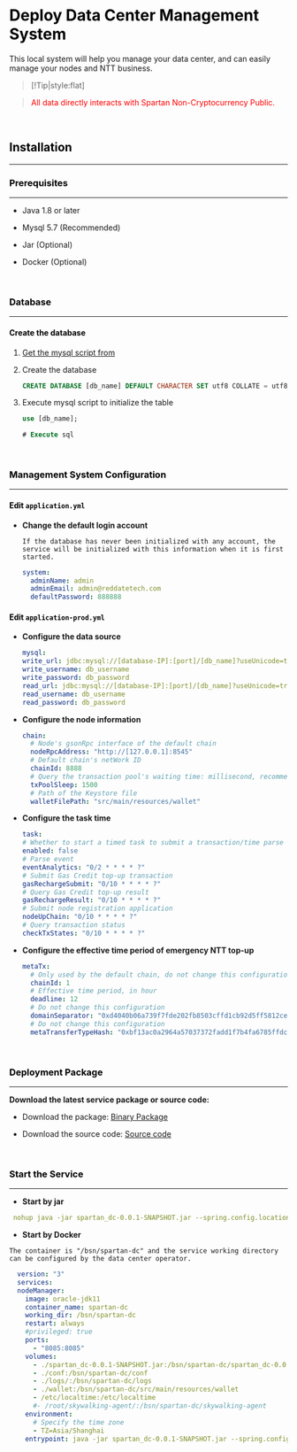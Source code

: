 # <font color=Black>Deploy Data Center Management System</font>

This local system will help you manage your data center, and can easily manage your nodes and NTT business.

> [!Tip|style:flat]

> <font color=red>All data directly interacts with Spartan Non-Cryptocurrency Public.</font>


<br/>

## <font color=Black>Installation</font>
---

### <font color=Black>Prerequisites</font>
---

- Java 1.8 or later

- Mysql 5.7 (Recommended)

- Jar (Optional)

- Docker (Optional)


<br/>

### <font color=Black>Database</font>
---

#### <font color=Black>Create the database</font>


1. [Get the mysql script from](https://github.com/BSN-Spartan/Data-Center-System)

2. Create the database

   ```sql
   CREATE DATABASE [db_name] DEFAULT CHARACTER SET utf8 COLLATE = utf8_general_ci;
   ```

3. Execute mysql script to initialize the table

     ```sql
    use [db_name]; 

    # Execute sql

   ```

<br/>

### <font color=Black>Management System Configuration</font>
---

#### <font color=Black>Edit `application.yml`</font>


- **Change the default login account**

  `If the database has never been initialized with any account, the service will be initialized with this information when it is first started.`

  ```yml
  system:
    adminName: admin
    adminEmail: admin@reddatetech.com
    defaultPassword: 888888

  ```

#### <font color=Black>Edit `application-prod.yml`</font>


- **Configure the data source**

  ```yml
  mysql:
  write_url: jdbc:mysql://[database-IP]:[port]/[db_name]?useUnicode=true&characterEncoding=utf-8&zeroDateTimeBehavior=convertToNull&serverTimezone=UTC&allowMultiQueries=true&useSSL=false
  write_username: db_username
  write_password: db_password
  read_url: jdbc:mysql://[database-IP]:[port]/[db_name]?useUnicode=true&characterEncoding=utf-8&zeroDateTimeBehavior=convertToNull&serverTimezone=UTC&allowMultiQueries=true&useSSL=false
  read_username: db_username
  read_password: db_password

  ```

- **Configure the node information**

  ```yml
  chain:
    # Node's gsonRpc interface of the default chain 
    nodeRpcAddress: "http://[127.0.0.1]:8545"
    # Default chain's netWork ID
    chainId: 8888
    # Query the transaction pool's waiting time: millisecond, recommended 1.5 seconds
    txPoolSleep: 1500
    # Path of the Keystore file 
    walletFilePath: "src/main/resources/wallet"

  ```

- **Configure the task time**

  ```yml
  task:
  # Whether to start a timed task to submit a transaction/time parse
  enabled: false
  # Parse event
  eventAnalytics: "0/2 * * * * ?"
  # Submit Gas Credit top-up transaction 
  gasRechargeSubmit: "0/10 * * * * ?"
  # Query Gas Credit top-up result
  gasRechargeResult: "0/10 * * * * ?"
  # Submit node registration application
  nodeUpChain: "0/10 * * * * ?"
  # Query transaction status 
  checkTxStates: "0/10 * * * * ?"

  ```

- **Configure the effective time period of emergency NTT top-up**

  ```yml
  metaTx:
    # Only used by the default chain, do not change this configuration
    chainId: 1
    # Effective time period, in hour
    deadline: 12
    # Do not change this configuration
    domainSeparator: "0xd4040b06a739f7fde202fb8503cffd1cb92d5ff5812ce9a4adf602c464a1f0f5"
    # Do not change this configuration
    metaTransferTypeHash: "0xbf13ac0a2964a57037372fadd1f7b4fa6785ffdc315c85dfe8d1f9b1b01a7a51"

  ```

<br/>

### <font color=Black>Deployment Package</font>
---

**Download the latest service package or source code:**

- Download the package: [Binary Package](https://github.com/BSN-Spartan/Data-Center-System)

- Download the source code: [Source code](https://github.com/BSN-Spartan/Data-Center-System)

    
<br/>

### <font color=Black>Start the Service</font>
---

- **Start by jar**

 ```yml
  nohup java -jar spartan_dc-0.0.1-SNAPSHOT.jar --spring.config.location=./conf/application.yml --spring.config.location=./conf/application-dev.yml --logging.config=./conf/logback-spring.xml - LANG=zh_CN.UTF-8 &
  ```

- **Start by Docker**

`The container is "/bsn/spartan-dc" and the service working directory can be configured by the data center operator.`
```yml
  version: "3"
  services:
  nodeManager:
    image: oracle-jdk11
    container_name: spartan-dc
    working_dir: /bsn/spartan-dc
    restart: always
    #privileged: true
    ports:
      - "8085:8085"
    volumes:
      - ./spartan_dc-0.0.1-SNAPSHOT.jar:/bsn/spartan-dc/spartan_dc-0.0.1-SNAPSHOT.jar
      - ./conf:/bsn/spartan-dc/conf
      - ./logs/:/bsn/spartan-dc/logs
      - ./wallet:/bsn/spartan-dc/src/main/resources/wallet
      - /etc/localtime:/etc/localtime
      #- /root/skywalking-agent/:/bsn/spartan-dc/skywalking-agent
    environment:
      # Specify the time zone
      - TZ=Asia/Shanghai
    entrypoint: java -jar spartan_dc-0.0.1-SNAPSHOT.jar --spring.config.location=./conf/application.yml --spring.config.location=./conf/application-prod.yml --logging.config=./conf/logback-spring.xml - LANG=zh_CN.UTF-8
```
  








<br/>
<br/>
<br/>




<br/>
<br/>
<br/>
